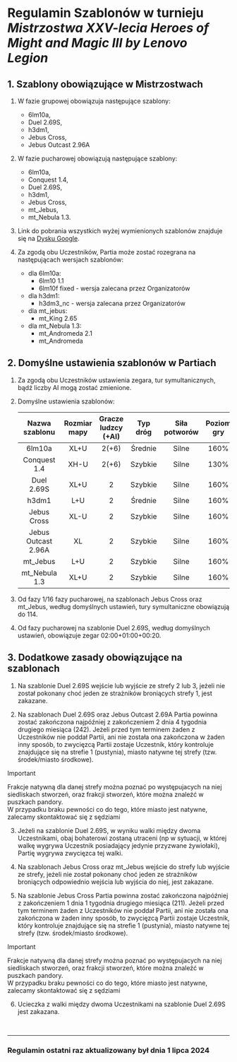 # Regulamin Szablonów w turnieju *Mistrzostwa XXV-lecia Heroes of Might and Magic III by Lenovo Legion*

## 1. Szablony obowiązujące w Mistrzostwach

1. W fazie grupowej obowiązuja następujące szablony:

    - 6lm10a,
    - Duel 2.69S,
    - h3dm1,
    - Jebus Cross,
    - Jebus Outcast 2.96A

2. W fazie pucharowej obowiązują następujące szablony:

    - 6lm10a,
    - Conquest 1.4,
    - Duel 2.69S,
    - h3dm1,
    - Jebus Cross,
    - mt_Jebus,
    - mt_Nebula 1.3.

3. Link do pobrania wszystkich wyżej wymienionych szablonów znajduje się na [Dysku Google](https://drive.google.com/drive/folders/15jK89Q5ptZBc1w8-rAItX8zrpImn2Dk8?usp=sharing).

4. Za zgodą obu Uczestników, Partia może zostać rozegrana na następującach wersjach szablonów:

    - dla 6lm10a:
      - 6lm10 1.1
      - 6lm10f fixed - wersja zalecana przez Organizatorów
    - dla h3dm1:
      - h3dm3_nc - wersja zalecana przez Organizatorów
    - dla mt_jebus:
      - mt_King 2.65
    - dla mt_Nebula 1.3:
      - mt_Andromeda 2.1
      - mt_Andromeda

## 2. Domyślne ustawienia szablonów w Partiach

1. Za zgodą obu Uczestników ustawienia zegara, tur symultanicznych, bądź liczby AI mogą zostać zmienione.

2. Domyślne ustawienia szablonów:

    |   Nazwa szablonu    | Rozmiar mapy | Gracze ludzcy (+AI) | Typ dróg | Siła potworów | Poziom gry |       Zegar       | Tury symultaniczne |
    |:-------------------:|:------------:|:-------------------:|:--------:|:-------------:|:----------:|:-----------------:|:------------------:|
    |       6lm10a        |     XL+U     |        2(+6)        | Średnie  |     Silne     |    160%    | 18:00+07:00+01:15 |        121         |
    |      Conquest 1.4   |     XH-U     |        2(+6)        | Szybkie  |     Silne     |    130%    | 20:00+08:00+01:15 |        123         |
    |     Duel 2.69S      |     XL+U     |          2          | Szybkie  |     Silne     |    160%    | 02:00+01:15+00:20 |        127         |
    |        h3dm1        |     L+U      |          2          | Średnie  |     Silne     |    160%    | 20:00+07:00+01:15 |        115         |
    |     Jebus Cross     |     XL-U     |          2          | Szybkie  |     Silne     |    160%    | 14:00+07:00+01:30 |        116         |
    | Jebus Outcast 2.96A |      XL      |          2          | Szybkie  |     Silne     |    160%    | 02:00+01:15+00:20 |        131         |
    |      mt_Jebus       |     L+U      |          2          | Szybkie  |     Silne     |    160%    | 14:00+07:00+01:30 |        116         |
    |    mt_Nebula 1.3    |     XL+U     |          2          | Szybkie  |     Silne     |    160%    | 20:00+08:00+01:15 |        121         |

3. Od fazy 1/16 fazy pucharowej, na szablonach Jebus Cross oraz mt_Jebus, według domyślnych ustawień, tury symultaniczne obowiązują do 114.

4. Od fazy pucharowej na szablonie Duel 2.69S, według domyślnych ustawień, obowiązuje zegar 02:00+01:00+00:20.

## 3. Dodatkowe zasady obowiązujące na szablonach

1. Na szablonie Duel 2.69S wejście lub wyjście ze strefy 2 lub 3, jeżeli nie został pokonany choć jeden ze strażników broniących strefy 1, jest zakazane.

2. Na szablonach Duel 2.69S oraz Jebus Outcast 2.69A Partia powinna zostać zakończona najpóźniej z zakończeniem 2 dnia 4 tygodnia drugiego miesiąca (242). Jeżeli przed tym terminem żaden z Uczestników nie poddał Partii, ani nie została ona zakończona w żaden inny sposób, to zwycięzcą Partii zostaje Uczestnik, który kontroluje znajdujące się na strefie 1 (pustynia), miasto natywne tej strefy (tzw. środek/miasto środkowe).

> [!IMPORTANT]
> Frakcje natywną dla danej strefy można poznać po występujacych na niej siedliskach stworzeń, oraz frakcji stworzeń, które można znaleźć w puszkach pandory.\
> W przypadku braku pewności co do tego, które miasto jest natywne, zalecamy skontaktować się z sędziami

3. Jeżeli na szablonie Duel 2.69S, w wyniku walki między dwoma Uczestnikami, obaj bohaterowi zostaną utraceni (np w sytuacji, w której walkę wygrywa Uczestnik posiadający jedynie przyzwane żywiołaki), Partię wygrywa zwycięzca tej walki.

4. Na szablonach Jebus Cross oraz mt_Jebus wejście do strefy lub wyjście ze strefy, jeżeli nie został pokonany choć jeden ze strażników broniących odpowiednio wejścia lub wyjścia do niej, jest zakazane.

5. Na szablonie Jebus Cross Partia powinna zostać zakończona najpóźniej z zakończeniem 1 dnia 1 tygodnia drugiego miesiąca (211). Jeżeli przed tym terminem żaden z Uczestników nie poddał Partii, ani nie została ona zakończona w żaden inny sposób, to zwycięzcą Partii zostaje Uczestnik, który kontroluje znajdujące się na strefie 1 (pustynia), miasto natywne tej strefy (tzw. środek/miasto środkowe).

> [!IMPORTANT]
> Frakcje natywną dla danej strefy można poznać po występujacych na niej siedliskach stworzeń, oraz frakcji stworzeń, które można znaleźć w puszkach pandory.\
> W przypadku braku pewności co do tego, które miasto jest natywne, zalecamy skontaktować się z sędziami

6. Ucieczka z walki między dwoma Uczestnikami na szablonie Duel 2.69S jest zakazana.

<br/>
<hr>

### Regulamin ostatni raz aktualizowany był dnia 1 lipca 2024
